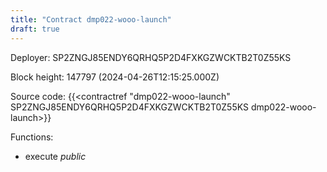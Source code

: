 ```yaml
---
title: "Contract dmp022-wooo-launch"
draft: true
---
```

Deployer: SP2ZNGJ85ENDY6QRHQ5P2D4FXKGZWCKTB2T0Z55KS


 



Block height: 147797 (2024-04-26T12:15:25.000Z)

Source code: {{<contractref "dmp022-wooo-launch" SP2ZNGJ85ENDY6QRHQ5P2D4FXKGZWCKTB2T0Z55KS dmp022-wooo-launch>}}

Functions:

* execute _public_
